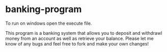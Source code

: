 # banking-program
To run on windows open the execute file.

This program is a banking system that allows you to deposit and withdrawl money from an account as well as retrieve your balance.
Please let me know of any bugs and feel free to fork and make your own changes!
